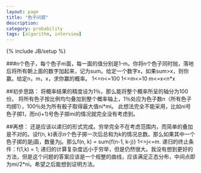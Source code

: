 ```yaml
---
layout: page
title: "色子问题"
description: 
category: probability
tags: [algorithm, interview]
---
```

{% include JB/setup %}

###n个色子，每个色子m面，每一面的值分别是1-m。你将n个色子同时抛，落地后将所有朝上面的数字加起来，记为sum。给定一个数字x，如果sum>x，则你赢。给定n，m，x，求你赢的概率。
    1<=n<=100
    1<=m<=10
    m<=x<n*x

##初步思路：
	将概率结果的精度设为1％，那么能将整个概率所呈的轴分为100份。
将所有色子按比例均匀叠加到整个概率轴上，1％处应为色子数n（所有色子均掷1），100％处为所有骰子取得最大值ni*mi。
	此想法完全不能采用，比如ni号色子掷1，而n(i+1)号色子掷mi的情况就完全没有考虑到。
	
##再想：
	还是应该以递归的形式完成。穷举完全不在考虑范围内，而简单的叠加是不对的。设f(n, k)表示n个色子掷一次后总和为k的情况总数。那么如果其中一个色子掷的是j面，数量为j。那么f(n, k) = sum{f(n-1, k-j)} 1<=j<=m. 递归的终止条件：f(1,k) = 1;
	递归的计算复杂度远小于穷举，但是仍然很大。我没有想到更好的方法，但是这个问题的答案应该是一个规整的曲线，应该满足正态分布，中间点即为mi/2*ni。希望之后能想到证明方法。 
